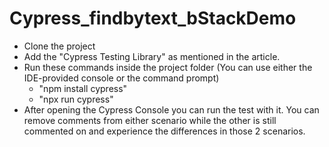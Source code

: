 # Cypress_findbytext_bStackDemo

 - Clone the project 
 - Add the "Cypress Testing Library" as mentioned in the article.
 - Run these commands inside the project folder (You can use either the
   IDE-provided console or the command prompt)
	 - "npm install cypress" 
	 - "npx run cypress"
 - After opening the Cypress Console you can run the test with it. You
   can remove comments from either scenario while the other is still
   commented on and experience the differences in those 2 scenarios.
